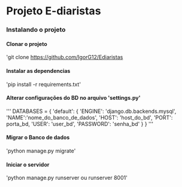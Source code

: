 # Projeto E-diaristas

### Instalando o projeto

#### Clonar o projeto
'git clone https://github.com/IgorG12/Ediaristas

#### Instalar as dependencias
'pip install -r requirements.txt'

#### Alterar configurações do BD no arquivo 'settings.py'
'''
DATABASES = {
    'default': {
        'ENGINE': 'django.db.backends.mysql',
        'NAME':'nome_do_banco_de_dados',
        'HOST':  'host_do_bd',
        'PORT': porta_bd,
        'USER': 'user_bd',
        'PASSWORD': 'senha_bd'
    }
}
'''
#### Migrar o Banco de dados
'python manage.py migrate'

#### Iniciar o servidor
'python manage.py runserver ou runserver 8001' 